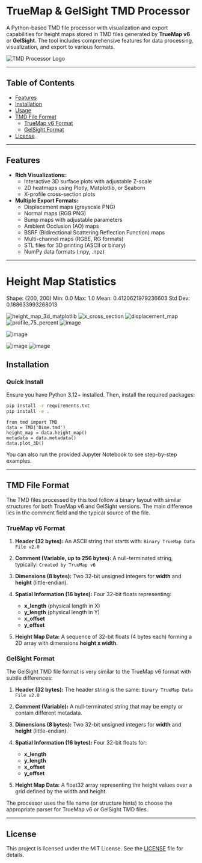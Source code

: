 # TrueMap & GelSight TMD Processor

A Python-based TMD file processor with visualization and export capabilities for height maps stored in TMD files generated by
**TrueMap v6** or **GelSight**. The tool includes comprehensive features for data processing, visualization, and export to various formats.

![TMD Processor Logo](image.svg)

---

## Table of Contents

- [Features](#features)
- [Installation](#installation)
- [Usage](#usage)
- [TMD File Format](#tmd-file-format)
  - [TrueMap v6 Format](#truemap-v6-format)
  - [GelSight Format](#gelsight-format)
- [License](#license)

---

## Features

- **Rich Visualizations:**
  - Interactive 3D surface plots with adjustable Z-scale
  - 2D heatmaps using Plotly, Matplotlib, or Seaborn
  - X-profile cross-section plots
- **Multiple Export Formats:**
  - Displacement maps (grayscale PNG)
  - Normal maps (RGB PNG)
  - Bump maps with adjustable parameters
  - Ambient Occlusion (AO) maps
  - BSRF (Bidirectional Scattering Reflection Function) maps
  - Multi-channel maps (RGBE, RG formats)
  - STL files for 3D printing (ASCII or binary)
  - NumPy data formats (.npy, .npz)
---

Height Map Statistics
====================
Shape: (200, 200)
Min: 0.0
Max: 1.0
Mean: 0.4120621979236603
Std Dev: 0.188633993268013

![height_map_3d_matplotlib](https://github.com/user-attachments/assets/faa4db7d-62ee-47e9-8883-4b8d4af13eb9)
![x_cross_section](https://github.com/user-attachments/assets/fcf95e3c-5810-4dfd-93f0-06e98297490b)
![displacement_map](https://github.com/user-attachments/assets/0a89659c-5af0-4a53-969b-9a96f04dac0a)
![profile_75_percent](https://github.com/user-attachments/assets/d48e4158-76ba-42fa-8399-7ceb60241925)
![image](https://github.com/user-attachments/assets/885b363a-10da-44b8-a574-bcd4848c2837)

![image](https://github.com/user-attachments/assets/f00dcec9-6a2c-4080-b643-cb42ee5f3193)

![image](https://github.com/user-attachments/assets/2cb7d052-6b63-4435-af7b-04becaf1a594)
![image](https://github.com/user-attachments/assets/f4a4b855-cf83-4971-ad15-f393fb52e03b)


## Installation

### Quick Install

Ensure you have Python 3.12+ installed. Then, install the required packages:

```bash
pip install -r requirements.txt
pip install -e .
```

```
from tmd import TMD
data = TMD('Dime.tmd')
height_map = data.height_map()
metadata = data.metadata()
data.plot_3D()
```

You can also run the provided Jupyter Notebook to see step-by-step examples.

---

## TMD File Format

The TMD files processed by this tool follow a binary layout with similar structures for both TrueMap v6 and GelSight versions. The main difference lies in the comment field and the typical source of the file.

### TrueMap v6 Format

1. **Header (32 bytes):**
   An ASCII string that starts with:
   `Binary TrueMap Data File v2.0`

2. **Comment (Variable, up to 256 bytes):**
   A null-terminated string, typically:
   `Created by TrueMap v6`

3. **Dimensions (8 bytes):**
   Two 32-bit unsigned integers for **width** and **height** (little-endian).

4. **Spatial Information (16 bytes):**
   Four 32-bit floats representing:
   - **x_length** (physical length in X)
   - **y_length** (physical length in Y)
   - **x_offset**
   - **y_offset**

5. **Height Map Data:**
   A sequence of 32-bit floats (4 bytes each) forming a 2D array with dimensions **height x width**.

### GelSight Format

The GelSight TMD file format is very similar to the TrueMap v6 format with subtle differences:

1. **Header (32 bytes):**
   The header string is the same:
   `Binary TrueMap Data File v2.0`

2. **Comment (Variable):**
   A null-terminated string that may be empty or contain different metadata.

3. **Dimensions (8 bytes):**
   Two 32-bit unsigned integers for **width** and **height** (little-endian).

4. **Spatial Information (16 bytes):**
   Four 32-bit floats for:
   - **x_length**
   - **y_length**
   - **x_offset**
   - **y_offset**

5. **Height Map Data:**
   A float32 array representing the height values over a grid defined by the width and height.

The processor uses the file name (or structure hints) to choose the appropriate parser for TrueMap v6 or GelSight TMD files.

---

## License

This project is licensed under the MIT License. See the [LICENSE](LICENSE) file for details.
